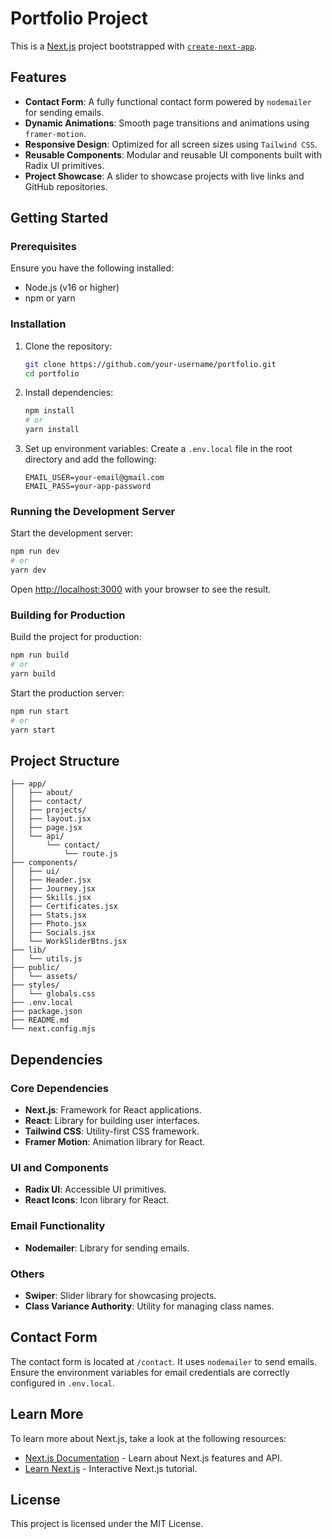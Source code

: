 # Portfolio Project

This is a [Next.js](https://nextjs.org) project bootstrapped with [`create-next-app`](https://github.com/vercel/next.js/tree/canary/packages/create-next-app).

## Features

- **Contact Form**: A fully functional contact form powered by `nodemailer` for sending emails.
- **Dynamic Animations**: Smooth page transitions and animations using `framer-motion`.
- **Responsive Design**: Optimized for all screen sizes using `Tailwind CSS`.
- **Reusable Components**: Modular and reusable UI components built with Radix UI primitives.
- **Project Showcase**: A slider to showcase projects with live links and GitHub repositories.

## Getting Started

### Prerequisites

Ensure you have the following installed:
- Node.js (v16 or higher)
- npm or yarn

### Installation

1. Clone the repository:
   ```bash
   git clone https://github.com/your-username/portfolio.git
   cd portfolio
   ```

2. Install dependencies:
   ```bash
   npm install
   # or
   yarn install
   ```

3. Set up environment variables:
   Create a `.env.local` file in the root directory and add the following:
   ```env
   EMAIL_USER=your-email@gmail.com
   EMAIL_PASS=your-app-password
   ```

### Running the Development Server

Start the development server:
```bash
npm run dev
# or
yarn dev
```

Open [http://localhost:3000](http://localhost:3000) with your browser to see the result.

### Building for Production

Build the project for production:
```bash
npm run build
# or
yarn build
```

Start the production server:
```bash
npm run start
# or
yarn start
```

## Project Structure

```
├── app/
│   ├── about/
│   ├── contact/
│   ├── projects/
│   ├── layout.jsx
│   ├── page.jsx
│   └── api/
│       └── contact/
│           └── route.js
├── components/
│   ├── ui/
│   ├── Header.jsx
│   ├── Journey.jsx
│   ├── Skills.jsx
│   ├── Certificates.jsx
│   ├── Stats.jsx
│   ├── Photo.jsx
│   ├── Socials.jsx
│   └── WorkSliderBtns.jsx
├── lib/
│   └── utils.js
├── public/
│   └── assets/
├── styles/
│   └── globals.css
├── .env.local
├── package.json
├── README.md
└── next.config.mjs
```

## Dependencies

### Core Dependencies
- **Next.js**: Framework for React applications.
- **React**: Library for building user interfaces.
- **Tailwind CSS**: Utility-first CSS framework.
- **Framer Motion**: Animation library for React.

### UI and Components
- **Radix UI**: Accessible UI primitives.
- **React Icons**: Icon library for React.

### Email Functionality
- **Nodemailer**: Library for sending emails.

### Others
- **Swiper**: Slider library for showcasing projects.
- **Class Variance Authority**: Utility for managing class names.

## Contact Form

The contact form is located at `/contact`. It uses `nodemailer` to send emails. Ensure the environment variables for email credentials are correctly configured in `.env.local`.

## Learn More

To learn more about Next.js, take a look at the following resources:
- [Next.js Documentation](https://nextjs.org/docs) - Learn about Next.js features and API.
- [Learn Next.js](https://nextjs.org/learn) - Interactive Next.js tutorial.

## License

This project is licensed under the MIT License.
